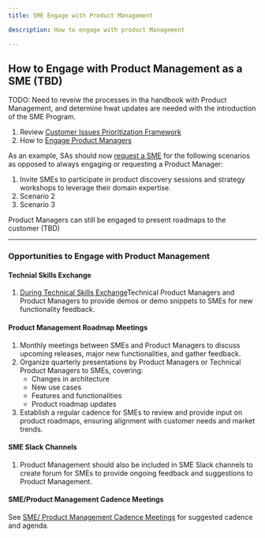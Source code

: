 ```yaml
---
title: SME Engage with Product Management 

description: How to engage with product Management

---
```


## How to Engage with Product Management as a SME (TBD)

TODO:  Need to reveiw the processes in tha handbook with Product Management, and determine hwat updates are needed with the introduction of the SME Program.

1. Review [Customer Issues Prioritization Framework](/handbook/product/product-processes/customer-issues-prioritization-framework/)  
2. How to [Engage Product Managers](/handbook/product/product-management/\#how-to-engage-product-managers)

As an example, SAs should now [request a SME](content/handbook/solutions-architects/sa-practices/subject-matter-experts/sme-request/) for the following scenarios as opposed to always engaging or requesting a Product Manager:

1. Invite SMEs to participate in product discovery sessions and strategy workshops to leverage their domain expertise.
2. Scenario 2
3. Scenario 3

Product Managers can still be engaged to present roadmaps to the customer (TBD)

---

### **Opportunities to Engage with Product Management**

#### Technial Skills Exchange

1. [During Technical Skills Exchange](/handbook/solutions-architects/sa-practices/subject-matter-experts/sme-cadences/sme-tech-skills)Technical Product Managers and Product Managers to provide demos or demo snippets to SMEs for new functionality feedback.

#### Product Management Roadmap Meetings

1. Monthly meetings between SMEs and Product Managers to discuss upcoming releases, major new functionalities, and gather feedback.
2. Organize quarterly presentations by Product Managers or Technical Product Managers to SMEs, covering:
   - Changes in architecture
   - New use cases
   - Features and functionalities
   - Product roadmap updates
3. Establish a regular cadence for SMEs to review and provide input on product roadmaps, ensuring alignment with customer needs and market trends.

#### SME Slack Channels

1. Product Management should also be included in SME Slack channels to create forum for SMEs to provide ongoing feedback and suggestions to Product Management.

#### SME/Product Management Cadence Meetings

See [SME/ Product Management Cadence Meetings](/handbook/solutions-architects/sa-practices/subject-matter-experts/sme-cadences/#sme-product-cadence) for suggested cadence and agenda.
